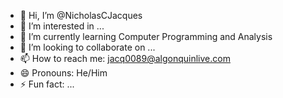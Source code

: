 - 👋 Hi, I’m @NicholasCJacques
- 👀 I’m interested in ...
- 🌱 I’m currently learning Computer Programming and Analysis
- 💞️ I’m looking to collaborate on ...
- 📫 How to reach me: jacq0089@algonquinlive.com
- 😄 Pronouns: He/Him
- ⚡ Fun fact: ...

<!---
NicholasCJacques/NicholasCJacques is a ✨ special ✨ repository because its `README.md` (this file) appears on your GitHub profile.
You can click the Preview link to take a look at your changes.
--->

